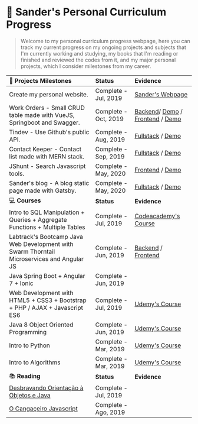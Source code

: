 # :star2: Sander's Personal Curriculum Progress

> Welcome to my personal curriculum progress webpage, here you can track my current progress on my ongoing projects and subjects that I'm currently working and studying, my books that I'm reading or finished and reviewed the codes from it, and my major personal projects, which I consider milestones from my career.

|:gem: **Projects Milestones**                                                                   | **Status**         | **Evidence**     |
| :--------------------------------------------------------------------------------------------- | :-------------------- | :--------------------------------------------------------------------------- |
| Create my personal website.                                                                    | Complete - Jul, 2019 | [Sander's Webpage](https://www.sanderdsz.github.io) |
| Work Orders - Small CRUD table made with VueJS, Springboot and Swagger.                                                | Complete - Oct, 2019 | [Backend](https://github.com/sanderdsz/work-orders-springboot)/ [Demo](https://betha-api.herokuapp.com/) / [Frontend](https://github.com/sanderdsz/work-orders-vue) / [Demo](https://betha-frontend.herokuapp.com/)   | 
| Tindev - Use Github's public API.                                                              | Complete - Aug, 2019 | [Fullstack](https://github.com/sanderdsz/tindev) / [Demo](https://tindev-fullstack.herokuapp.com/)   | 
| Contact Keeper - Contact list made with MERN stack.               | Complete - Sep, 2019 | [Fullstack](https://github.com/sanderdsz/contact-keeper) / [Demo](https://contact-keeper-reactjs.herokuapp.com/) |
| JShunt - Search Javascript tools.               | Complete - May, 2020 | [Frontend](https://github.com/sanderdsz/jshunt) / [Demo](https://admin-react-faf5e.web.app/) |
| Sander's blog - A blog static page made with Gatsby.               | Complete - May, 2020 | [Fullstack](https://github.com/sanderdsz/blog-gatsby) / [Demo](https://sanderzuchinalli.netlify.app) |  
|:computer: **Courses**                                                                          | **Status**             | **Evidence** |
| Intro to SQL Manipulation + Queries + Aggregate Functions + Multiple Tables                | Complete - Jul, 2019 | [Codeacademy's Course](https://www.codecademy.com/users/sanderdosSantosZuchinalli9231834469/achievements) |
| Labtrack's Bootcamp Java Web Development with Swarm Thorntail Microservices and Angular JS| Complete - Jun, 2019 | [Backend](https://github.com/sanderdsz/javaweb-backend) / [Frontend](https://github.com/sanderdsz/javaweb-frontend) |
| Java Spring Boot + Angular 7 + Ionic                                                      | Complete - Jun, 2019 |  |
| Web Development with HTML5 + CSS3 + Bootstrap + PHP / AJAX + Javascript ES6               | Complete - Jul, 2019 | [Udemy's Course](https://www.udemy.com/certificate/UC-72IPV94X/) |
| Java 8 Object Oriented Programming                                                        | Complete - Jun, 2019 | [Udemy's Course](https://github.com/sanderdsz/yard-version-1.0) |
| Intro to Python                                                                           | Complete - Mar, 2019 | [Udemy's Course](https://www.udemy.com/certificate/UC-SCZIIOUZ/) |
| Intro to Algorithms                                                                       | Complete - Mar, 2019 | [Udemy's Course](https://github.com/sanderdsz/algoritmos-java-basicos) |
|:books: **Reading**                                                                             | **Status**         | **Evidence**     |
| [Desbravando Orientação à Objetos e Java](https://www.casadocodigo.com.br/products/livro-orientacao-objetos-java) | Complete - Jul, 2019 |    
| [O Cangaçeiro Javascript](https://www.casadocodigo.com.br/products/livro-cangaceiro-javascript) | Complete - Ago, 2019 | 
